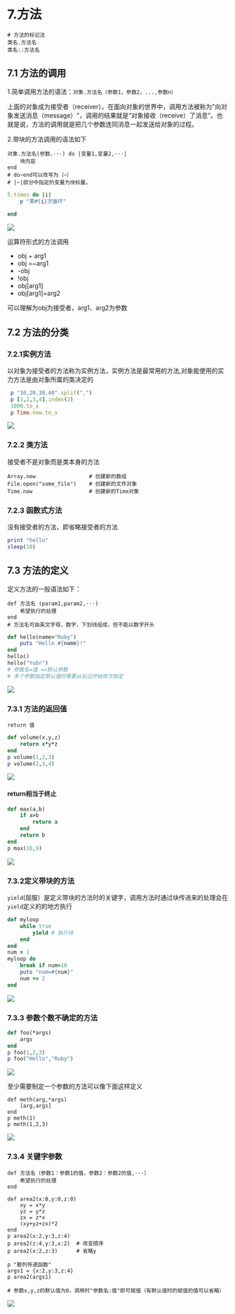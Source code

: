 # 7.方法

```text
# 方法的标记法
类名.方法名
类名::方法名
```

## 7.1 方法的调用

1.简单调用方法的语法：`对象.方法名（参数1，参数2，...,参数n）`

上面的对象成为接受者（receiver）。在面向对象的世界中，调用方法被称为"向对象发送消息（message）"，调用的结果就是“对象接收（receive）了消息”。也就是说，方法的调用就是把几个参数连同消息一起发送给对象的过程。

2.带块的方法调用的语法如下

```text
对象.方法名(参数，···) do |变量1,变量2,···|
    块内容
end
# do~end可以改写为｛~｝
# |~|部分中指定的变量为块标量。
```

```ruby
5.times do |i|
	p "第#{i}次循环"
	
end
```

![](../.gitbook/assets/image%20%28162%29.png)

运算符形式的方法调用

* obj + arg1
* obj =~arg1
* -obj
* !obj
* obj\[arg1\]
* obj\[arg1\]=arg2

可以理解为obj为接受者，arg1、arg2为参数

## 7.2 方法的分类

### 7.2.1实例方法

以对象为接受者的方法称为实例方法，实例方法是最常用的方法,对象能使用的实力方法是由对象所属的类决定的

```ruby
 p "10,20,30,40".split(",")
 p [1,2,3,4].index(2)
 1000.to_s
 p Time.now.to_s
```

![](../.gitbook/assets/image%20%2857%29.png)

### 7.2.2 类方法

接受者不是对象而是类本身的方法

```text
Array.new                 # 创建新的数组
File.open("some_file")    # 创建新的文件对象
Time.now                  # 创建新的Time对象
```

### 7.2.3 函数式方法

没有接受者的方法，即省略接受者的方法

```ruby
print "hello"
sleep(10)
```

## 7.3 方法的定义

定义方法的一般语法如下：

```text
def 方法名 (param1,param2,···)
    希望执行的处理
end
# 方法名可由英文字母，数字，下划线组成，但不能以数字开头
```

```ruby
def hello(name="Ruby")  
	puts "Hello #{name}!"
end
hello()
hello("Yubr")
# 参数名=值 =>默认参数
# 多个参数指定默认值时需要从右边开始依次指定
```

![](../.gitbook/assets/image%20%28110%29.png)

### 7.3.1 方法的返回值

`return 值`

```ruby
def volume(x,y,z)
	return x*y*z
end
p volume(1,2,3)
p volume(2,3,4)
```

![](../.gitbook/assets/image%20%28179%29.png)

#### return相当于终止

```ruby
def max(a,b)
	if a>b 
		return a
	end
	return b 
end
p max(10,9)

```

![](../.gitbook/assets/image%20%2862%29.png)

### 7.3.2定义带块的方法

`yield`\(屈服）是定义带块的方法时的关键字，调用方法时通过块传进来的处理会在`yield`定义的的地方执行

```ruby
def myloop
	while true
		yield # 执行块
	end
end
num = 1
myloop do
	break if num>10
	puts "num=#{num}"
	num += 2
end
```

![](../.gitbook/assets/image%20%28118%29.png)

### 7.3.3 参数个数不确定的方法

```ruby
def foo(*args)
	args
end
p foo(1,2,3)
p foo("Hello","Ruby")
```

![](../.gitbook/assets/image%20%28166%29.png)

至少需要制定一个参数的方法可以像下面这样定义

```text
def meth(arg,*args)
	[arg,args]
end
p meth(1)
p meth(1,2,3)
```

![](../.gitbook/assets/image%20%2840%29.png)

### 7.3.4 关键字参数

```text
def 方法名（参数1：参数1的值，参数2：参数2的值,···）
    希望执行的处理
end
```

```text
def area2(x:0,y:0,z:0)
	xy = x*y
	yz = y*z
	zx = z*x
	(xy+yz+zx)*2
end
p area2(x:2,y:3,z:4)
p area2(z:4,y:3,x:2)  # 改变顺序
p area2(x:2,z:3)	  # 省略y

p "散列传递函数"
args1 = {x:2,y:3,z:4}
p area2(args1)

# 参数x,y,z的默认值为0，调用时"参数名:值"即可赋值（有默认值时的赋值的值可以省略）
```

![](../.gitbook/assets/image.png)

